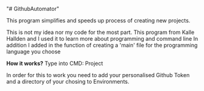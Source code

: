 "# GithubAutomator" 

This program simplifies and speeds up process of creating new projects.

This is not my idea nor my code for the most part.
This program from Kalle Hallden and I used it to learn more about programming and command line
In addition I added in the function of creating a 'main' file for the programming language you choose

<b>How it works?</b>
Type into CMD: Project <projectName> <fileEnding>

In order for this to work you need to add your personalised Github Token and a directory of your chosing to Environments.



